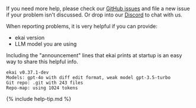 If you need more help, please check our
[GitHub issues](https://github.com/ekai-AI/ekai/issues)
and file a new issue if your problem isn't discussed.
Or drop into our
[Discord](https://discord.gg/Tv2uQnR88V)
to chat with us.

When reporting problems, it is very helpful if you can provide:

- ekai version
- LLM model you are using

Including the "announcement" lines that
ekai prints at startup
is an easy way to share this helpful info.

```
ekai v0.37.1-dev
Models: gpt-4o with diff edit format, weak model gpt-3.5-turbo
Git repo: .git with 243 files
Repo-map: using 1024 tokens
```

{% include help-tip.md %}

